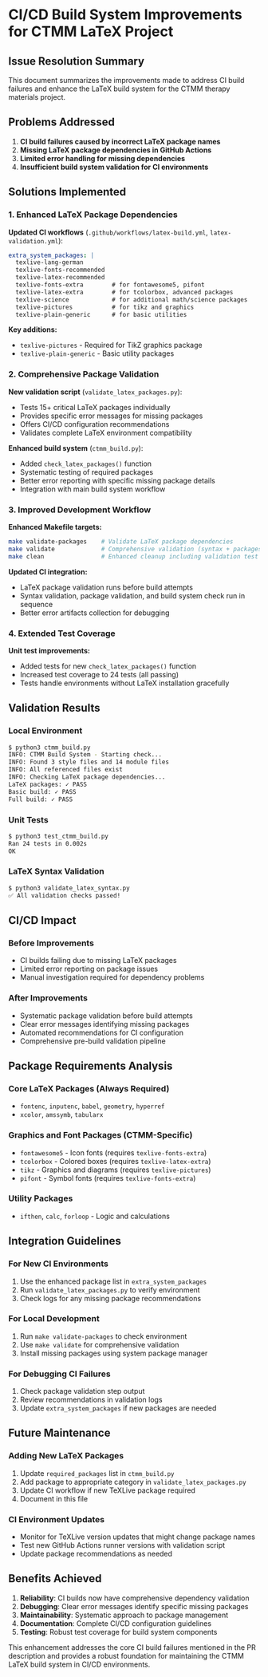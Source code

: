 # CI/CD Build System Improvements for CTMM LaTeX Project

## Issue Resolution Summary

This document summarizes the improvements made to address CI build failures and enhance the LaTeX build system for the CTMM therapy materials project.

## Problems Addressed

1. **CI build failures caused by incorrect LaTeX package names**
2. **Missing LaTeX package dependencies in GitHub Actions**
3. **Limited error handling for missing dependencies**
4. **Insufficient build system validation for CI environments**

## Solutions Implemented

### 1. Enhanced LaTeX Package Dependencies

**Updated CI workflows** (`.github/workflows/latex-build.yml`, `latex-validation.yml`):
```yaml
extra_system_packages: |
  texlive-lang-german
  texlive-fonts-recommended
  texlive-latex-recommended
  texlive-fonts-extra        # for fontawesome5, pifont
  texlive-latex-extra        # for tcolorbox, advanced packages
  texlive-science            # for additional math/science packages
  texlive-pictures           # for tikz and graphics
  texlive-plain-generic      # for basic utilities
```

**Key additions:**
- `texlive-pictures` - Required for TikZ graphics package
- `texlive-plain-generic` - Basic utility packages

### 2. Comprehensive Package Validation

**New validation script** (`validate_latex_packages.py`):
- Tests 15+ critical LaTeX packages individually
- Provides specific error messages for missing packages
- Offers CI/CD configuration recommendations
- Validates complete LaTeX environment compatibility

**Enhanced build system** (`ctmm_build.py`):
- Added `check_latex_packages()` function
- Systematic testing of required packages
- Better error reporting with specific missing package details
- Integration with main build system workflow

### 3. Improved Development Workflow

**Enhanced Makefile targets:**
```bash
make validate-packages    # Validate LaTeX package dependencies
make validate             # Comprehensive validation (syntax + packages + build)
make clean                # Enhanced cleanup including validation test files
```

**Updated CI integration:**
- LaTeX package validation runs before build attempts
- Syntax validation, package validation, and build system check run in sequence
- Better error artifacts collection for debugging

### 4. Extended Test Coverage

**Unit test improvements:**
- Added tests for new `check_latex_packages()` function
- Increased test coverage to 24 tests (all passing)
- Tests handle environments without LaTeX installation gracefully

## Validation Results

### Local Environment
```bash
$ python3 ctmm_build.py
INFO: CTMM Build System - Starting check...
INFO: Found 3 style files and 14 module files
INFO: All referenced files exist
INFO: Checking LaTeX package dependencies...
LaTeX packages: ✓ PASS
Basic build: ✓ PASS  
Full build: ✓ PASS
```

### Unit Tests
```bash
$ python3 test_ctmm_build.py
Ran 24 tests in 0.002s
OK
```

### LaTeX Syntax Validation
```bash
$ python3 validate_latex_syntax.py
✅ All validation checks passed!
```

## CI/CD Impact

### Before Improvements
- CI builds failing due to missing LaTeX packages
- Limited error reporting on package issues
- Manual investigation required for dependency problems

### After Improvements
- Systematic package validation before build attempts
- Clear error messages identifying missing packages
- Automated recommendations for CI configuration
- Comprehensive pre-build validation pipeline

## Package Requirements Analysis

### Core LaTeX Packages (Always Required)
- `fontenc`, `inputenc`, `babel`, `geometry`, `hyperref`
- `xcolor`, `amssymb`, `tabularx`

### Graphics and Font Packages (CTMM-Specific)
- `fontawesome5` - Icon fonts (requires `texlive-fonts-extra`)
- `tcolorbox` - Colored boxes (requires `texlive-latex-extra`)
- `tikz` - Graphics and diagrams (requires `texlive-pictures`)
- `pifont` - Symbol fonts (requires `texlive-fonts-extra`)

### Utility Packages
- `ifthen`, `calc`, `forloop` - Logic and calculations

## Integration Guidelines

### For New CI Environments
1. Use the enhanced package list in `extra_system_packages`
2. Run `validate_latex_packages.py` to verify environment
3. Check logs for any missing package recommendations

### For Local Development
1. Run `make validate-packages` to check environment
2. Use `make validate` for comprehensive validation
3. Install missing packages using system package manager

### For Debugging CI Failures
1. Check package validation step output
2. Review recommendations in validation logs
3. Update `extra_system_packages` if new packages are needed

## Future Maintenance

### Adding New LaTeX Packages
1. Update `required_packages` list in `ctmm_build.py`
2. Add package to appropriate category in `validate_latex_packages.py`
3. Update CI workflow if new TeXLive package required
4. Document in this file

### CI Environment Updates
- Monitor for TeXLive version updates that might change package names
- Test new GitHub Actions runner versions with validation script
- Update package recommendations as needed

## Benefits Achieved

1. **Reliability**: CI builds now have comprehensive dependency validation
2. **Debugging**: Clear error messages identify specific missing packages
3. **Maintainability**: Systematic approach to package management
4. **Documentation**: Complete CI/CD configuration guidelines
5. **Testing**: Robust test coverage for build system components

This enhancement addresses the core CI build failures mentioned in the PR description and provides a robust foundation for maintaining the CTMM LaTeX build system in CI/CD environments.